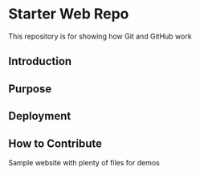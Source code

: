 # Starter Web Repo

This repository is for showing how Git and GitHub work
## Introduction

## Purpose

## Deployment

## How to Contribute

Sample website with plenty of files for demos
